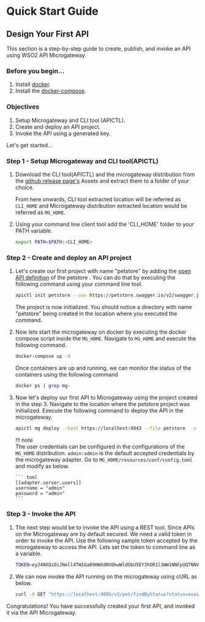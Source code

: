 # Quick Start Guide

## Design Your First API

This section is a step-by-step guide to create, publish, and invoke an API using WSO2 API Microgateway.

### Before you begin...

1. Install [docker](https://docs.docker.com/engine/install/).
2. Install the [docker-compose](https://docs.docker.com/compose/install/).

### Objectives
1. Setup Microgateway and CLI tool (APICTL).
2. Create and deploy an API project.
3. Invoke the API using a generated key.

 Let's get started...
 
### Step 1 - Setup Microgateway and CLI tool(APICTL)

1.  Download the CLI tool(APICTL) and the microgateway distribution from the 
    [github release page's](https://github.com/wso2/product-microgateway/releases) Assets and 
    extract them to a folder of your choice.
    
    From here onwards, CLI tool extracted location will be referred as `CLI_HOME` and Microgateway distribution extracted 
    location would be referred as `MG_HOME`.

2.  Using your command line client tool add the 'CLI_HOME' folder to your PATH variable.

    ``` bash
    export PATH=$PATH:<CLI_HOME>
    ```

### Step 2 - Create and deploy an API project

1.  Let's create our first project with name "petstore" by adding the 
    [open API definition](https://petstore.swagger.io/v2/swagger.json) of the petstore . 
    You can do that by executing the following command using your command line tool.
    
    ``` bash
    apictl init petstore --oas https://petstore.swagger.io/v2/swagger.json
    ```

    The project is now initialized. You should notice a directory with name "petstore" being created in the location 
    where you executed the command. 

2.  Now lets start the microgateway on docker by executing the docker compose script inside the `MG_HOME`. 
    Navigate to `MG_HOME` and execute the following command.

    ``` bash
    docker-compose up -d
    ```
    
    Once containers are up and running, we can monitor the status of the containers using the following command
    
    ``` bash
    docker ps | grep mg-
    ```

3.  Now let's deploy our first API to Microgateway using the project created in the step 3. 
    Navigate to the location where the petstore project was initialized.
    Execute the following command to deploy the API in the microgateway.
       
    ``` bash
    apictl mg deploy --host https://localhost:9843 --file petstore  -u admin -p admin -k
    ```
    
    !!! note  
        The user credentials can be configured in the configurations of the `MG_HOME` distribution. 
        `admin:admin` is the default accepted credentials by the microgateway adapter.
        Go to `MG_HOME/resources/conf/config.toml` and modify as below.
        
        ``` toml
        [[adapter.server.users]]
        username = "admin"
        password = "admin"
        ``` 
        
### Step 3 - Invoke the API

1.  The next step would be to invoke the API using a REST tool. Since APIs on the Microgateway are by default secured. 
    We need a valid token in order to invoke the API. 
    Use the following sample token accepted by the microgateway to access the API. 
    Lets set the token to command line as a variable.
    
    ``` bash
    TOKEN=eyJ4NXQiOiJNell4TW1Ga09HWXdNV0kwWldObU5EY3hOR1l3WW1NNFpUQTNNV0kyTkRBelpHUXpOR00wWkdSbE5qSmtPREZrWkRSaU9URmtNV0ZoTXpVMlpHVmxOZyIsImtpZCI6Ik16WXhNbUZrT0dZd01XSTBaV05tTkRjeE5HWXdZbU00WlRBM01XSTJOREF6WkdRek5HTTBaR1JsTmpKa09ERmtaRFJpT1RGa01XRmhNelUyWkdWbE5nX1JTMjU2IiwiYWxnIjoiUlMyNTYifQ==.eyJhdWQiOiJBT2syNFF6WndRXzYyb2QyNDdXQnVtd0VFZndhIiwic3ViIjoiYWRtaW5AY2FyYm9uLnN1cGVyIiwibmJmIjoxNTk2MDA5NTU2LCJhenAiOiJBT2syNFF6WndRXzYyb2QyNDdXQnVtd0VFZndhIiwic2NvcGUiOiJhbV9hcHBsaWNhdGlvbl9zY29wZSBkZWZhdWx0IiwiaXNzIjoiaHR0cHM6Ly9sb2NhbGhvc3Q6OTQ0My9vYXV0aDIvdG9rZW4iLCJrZXl0eXBlIjoiUFJPRFVDVElPTiIsImV4cCI6MTYyNzU0NTU1NiwiaWF0IjoxNTk2MDA5NTU2LCJqdGkiOiIyN2ZkMWY4Ny01ZTI1LTQ1NjktYTJkYi04MDA3MTFlZTJjZWMifQ==.otDREOsUUmXuSbIVII7FR59HAWqtXh6WWCSX6NDylVIFfED3GbLkopo6rwCh2EX6yiP-vGTqX8sB9Zfn784cIfD3jz2hCZqOqNzSUrzamZrWui4hlYC6qt4YviMbR9LNtxxu7uQD7QMbpZQiJ5owslaASWQvFTJgBmss5t7cnurrfkatj5AkzVdKOTGxcZZPX8WrV_Mo2-rLbYMslgb2jCptgvi29VMPo9GlAFecoMsSwywL8sMyf7AJ3y4XW5Uzq7vDGxojDam7jI5W8uLVVolZPDstqqZYzxpPJ2hBFC_OZgWG3LqhUgsYNReDKKeWUIEieK7QPgjetOZ5Geb1mA==
    ``` 

2.  We can now invoke the API running on the microgateway using cURL as below.

    ``` bash
    curl -X GET "https://localhost:9095/v2/pet/findByStatus?status=available" -H "accept: application/json" -H "Authorization:Bearer $TOKEN" -k
    ```

Congratulations! You have successfully created your first API, and invoked it via the API Microgateway.
